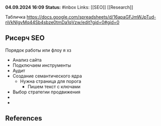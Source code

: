**04.09.2024 16:09**
**Status:** #inbox 
Links: [[SEO]] [[Research]]

Табличка  https://docs.google.com/spreadsheets/d/16apaGFJmWJpTud-nVkNIgvMq44Sb4sbze0tmDa1qVzw/edit?gid=0#gid=0

## Рисерч SEO

Порядок работы или флоу я хз
- Анализ сайта
- Подключаем инструменты
- Аудит
- Создание семантического ядра
	- Нужна страница для порога
		- Пишем текст с ключами
- Выбор стратегии продвижения
- 
- 

## References
